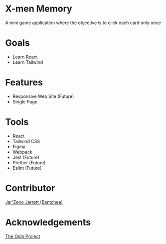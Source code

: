 # X-men Memory
A mini game application where the objective is to click each card only once

# Goals
* Learn React
* Learn Tailwind

# Features
* Responsive Web Site (Future)
* Single Page

# Tools
* React
* Tailwind CSS
* Figma
* Webpack
* Jest (Future)
* Prettier (Future)
* Eslint (Future)

# Contributor
[Jar'Zeno Jarrett (Bantchea)](https://github.com/Bantchee)

# Acknowledgements
[The Odin Project](https://www.theodinproject.com/)
